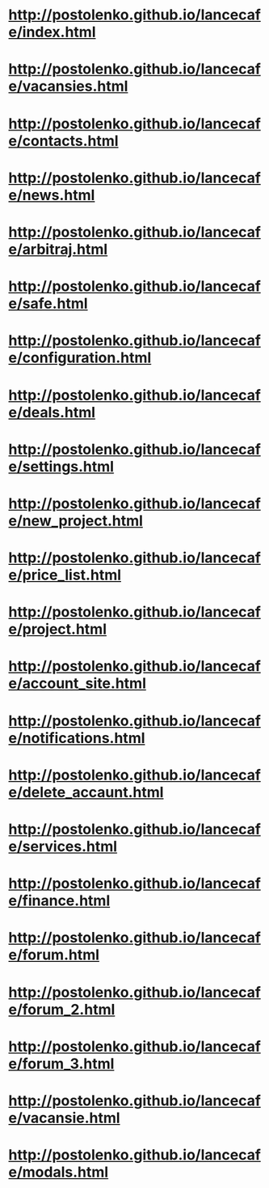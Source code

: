 # http://postolenko.github.io/lancecafe/index.html
# http://postolenko.github.io/lancecafe/vacansies.html
# http://postolenko.github.io/lancecafe/contacts.html
# http://postolenko.github.io/lancecafe/news.html
# http://postolenko.github.io/lancecafe/arbitraj.html
# http://postolenko.github.io/lancecafe/safe.html
# http://postolenko.github.io/lancecafe/configuration.html
# http://postolenko.github.io/lancecafe/deals.html
# http://postolenko.github.io/lancecafe/settings.html
# http://postolenko.github.io/lancecafe/new_project.html
# http://postolenko.github.io/lancecafe/price_list.html
# http://postolenko.github.io/lancecafe/project.html
# http://postolenko.github.io/lancecafe/account_site.html
# http://postolenko.github.io/lancecafe/notifications.html
# http://postolenko.github.io/lancecafe/delete_accaunt.html
# http://postolenko.github.io/lancecafe/services.html
# http://postolenko.github.io/lancecafe/finance.html
# http://postolenko.github.io/lancecafe/forum.html
# http://postolenko.github.io/lancecafe/forum_2.html
# http://postolenko.github.io/lancecafe/forum_3.html
# http://postolenko.github.io/lancecafe/vacansie.html
# http://postolenko.github.io/lancecafe/modals.html